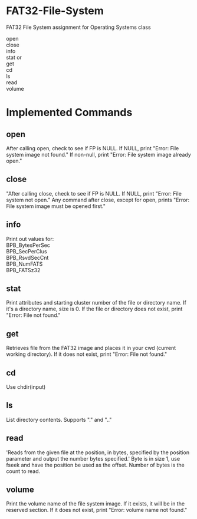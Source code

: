 # FAT32-File-System
FAT32 File System assignment for Operating Systems class

open <filename>  
close   
info  
stat <filename> or <directory name>  
get <filename>  
cd <directory>  
ls  
read <filename> <position> <number of bytes>  
volume  
  
  
# Implemented Commands

## open  <image name>
After calling open, check to see if FP is NULL. If NULL, print "Error: File system image not found." If non-null, print "Error: File system image already open."  

## close  
"After calling close, check to see if FP is NULL. If NULL, print "Error: File system not open." Any command after close, except for open, prints "Error: File system image must be opened first."  


## info  
Print out values for:  
BPB_BytesPerSec  
BPB_SecPerClus  
BPB_RsvdSecCnt  
BPB_NumFATS  
BPB_FATSz32  


## stat  <filename>
Print attributes and starting cluster number of the file or directory name. If it's a directory name, size is 0. If the file or directory does not exist, print "Error: File not found."  


## get  <filename>
Retrieves file from the FAT32 image and places it in your cwd (current working directory). If it does not exist, print "Error: File not found."  


## cd  <folder>
Use chdir(input)  


## ls  
List directory contents. Supports "." and ".."  


## read  <filename>
'Reads from the given file at the position, in bytes, specified by the position parameter and output the number bytes specified.' Byte is in size 1, use fseek and have the position be used as the offset. Number of bytes is the count to read.  


## volume  
Print the volume name of the file system image. If it exists, it will be in the reserved section. If it does not exist, print "Error: volume name not found."
